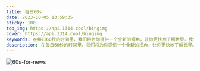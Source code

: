 ```yaml
---
title: 每日60s
date: 2023-10-05 13:59:35
sticky: 100
top_img: https://api.1314.cool/bingimg
cover: https://api.1314.cool/bingimg
keywords: 在每日60秒的时间里，我们将为你提供一个全新的视角，让你更快地了解世界。我们将通过精选的新闻报道、深度分析、精彩故事和独家专访，为你呈现一个丰富多彩、精彩纷呈的世界。在这里，你可以随时随地了解到全球各地的最新动态，掌握各个领域的最新进展，探索人类文明的奥秘。让我们一起在每日60秒的时间里，拓宽视野，丰富知识，更好地认识这个世界。
description: 在每日60秒的时间里，我们将为你提供一个全新的视角，让你更快地了解世界。我们将通过精选的新闻报道、深度分析、精彩故事和独家专访，为你呈现一个丰富多彩、精彩纷呈的世界。在这里，你可以随时随地了解到全球各地的最新动态，掌握各个领域的最新进展，探索人类文明的奥秘。让我们一起在每日60秒的时间里，拓宽视野，丰富知识，更好地认识这个世界。
---
```

![60s-for-news](https://v2.alapi.cn/api/zaobao?token=qsxW1fbdFeqvxoPt&format=image)